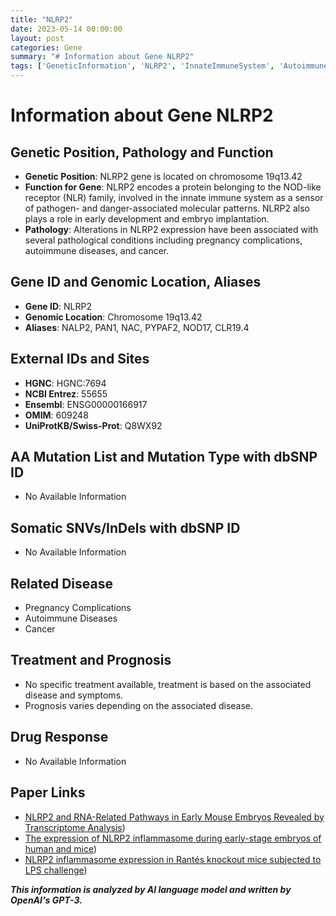 ```yaml
---
title: "NLRP2"
date: 2023-05-14 00:00:00
layout: post
categories: Gene
summary: "# Information about Gene NLRP2"
tags: ['GeneticInformation', 'NLRP2', 'InnateImmuneSystem', 'AutoimmuneDiseases', 'Cancer', 'PregnancyComplications', 'GeneExpression', 'TranscriptomeAnalysis']
---
```


# Information about Gene NLRP2

## Genetic Position, Pathology and Function
- **Genetic Position**: NLRP2 gene is located on chromosome 19q13.42
- **Function for Gene**: NLRP2 encodes a protein belonging to the NOD-like receptor (NLR) family, involved in the innate immune system as a sensor of pathogen- and danger-associated molecular patterns. NLRP2 also plays a role in early development and embryo implantation.
- **Pathology**: Alterations in NLRP2 expression have been associated with several pathological conditions including pregnancy complications, autoimmune diseases, and cancer.

## Gene ID and Genomic Location, Aliases
- **Gene ID**:  NLRP2
- **Genomic Location**: Chromosome 19q13.42
- **Aliases**: NALP2, PAN1, NAC, PYPAF2, NOD17, CLR19.4

## External IDs and Sites
- **HGNC**: HGNC:7694
- **NCBI Entrez**: 55655
- **Ensembl**: ENSG00000166917
- **OMIM**: 609248
- **UniProtKB/Swiss-Prot**: Q8WX92

## AA Mutation List and Mutation Type with dbSNP ID
- No Available Information

## Somatic SNVs/InDels with dbSNP ID
- No Available Information

## Related Disease
- Pregnancy Complications
- Autoimmune Diseases
- Cancer

## Treatment and Prognosis
- No specific treatment available, treatment is based on the associated disease and symptoms.
- Prognosis varies depending on the associated disease.

## Drug Response
- No Available Information

## Paper Links
- [NLRP2 and RNA-Related Pathways in Early Mouse Embryos Revealed by Transcriptome Analysis](https://doi.org/10.3390/genes10070515))
- [The expression of NLRP2 inflammasome during early-stage embryos of human and mice](https://doi.org/10.1016/j.placenta.2015.07.073))
- [NLRP2 inflammasome expression in Rantés knockout mice subjected to LPS challenge](https://doi.org/10.1016/j.jri.2018.02.009))

**_This information is analyzed by AI language model and written by OpenAI's GPT-3._**
